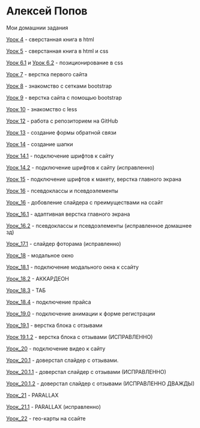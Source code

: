 # Алексей Попов
Мои домашнии задания

[Урок 4](https://alekseypopow.github.io/lesson_4/ "Описание") - сверстанная книга в html

[Урок 5](https://alekseypopow.github.io/lesson_5/ "Описание") - сверстанная книга в html и css 

[Урок 6.1](https://alekseypopow.github.io/lesson_6/project/ "Описание") и [Урок 6.2](https://alekseypopow.github.io/lesson_6/projekt-box/ "Описание") - позиционирование в css 

[Урок 7](https://alekseypopow.github.io/lesson_7/ "Описание") - верстка первого сайта 

[Урок 8](https://alekseypopow.github.io/lesson_8/ "Описание") - знакомство с сетками  bootstrap

[Урок 9](https://alekseypopow.github.io/lesson_9/ "Описание") - верстка сайта с помощью bootstrap

[Урок 10](https://alekseypopow.github.io/lesson_10/ "Описание") - знакомство с less 

[Урок 12](https://github.com/alekseyPopow/alekseyPopow.github.io "Описание") - работа с репозиторием на GitHub

[Урок 13](https://alekseypopow.github.io/lesson_13/) - создание формы обратной связи

[Урок 14](https://alekseypopow.github.io/lesson_14/) - создание шапки

[Урок 14.1](https://alekseypopow.github.io/lesson_14.1/) - подключение шрифтов к сайту

[Урок 14.2](https://alekseypopow.github.io/lesson_14.2/) - подключение шрифтов к сайту (исправленно)

[Урок 15](https://alekseypopow.github.io/lesson_15/) - подключение шрифтов к макету, верстка главного экрана

[Урок 16](https://alekseypopow.github.io/lesson_16/) - псевдоклассы и псевдоэлементы

[Урок_16](https://alekseypopow.github.io/lesson_16/) - добовление слайдера с преимуществами на ссайт

[Урок_16.1](https://alekseypopow.github.io/lesson_16.1/) - адаптивная верстка главного экрана     

[Урок_16.2](https://alekseypopow.github.io/lesson_16.2/) - псевдоклассы и псевдоэлементы (исправленное домашнее зд)

[Урок_17.1](https://alekseypopow.github.io/lesson_17.1/) - слайдер фоторама (исправленно)

[Урок_18](https://alekseypopow.github.io/lesson_18/inrex.html) - модальное окно

[Урок_18.1](https://alekseypopow.github.io/lesson_18.1/) - подключение модального окна к ссайту

[Урок_18.2](https://alekseypopow.github.io/lesson_18.2/src/) - АККАРДЕОН

[Урок_18.3](https://alekseypopow.github.io/lesson_18.3/src/) - ТАБ

[Урок_18.4](https://alekseypopow.github.io/lesson_18.4/) - подключение прайса

[Урок_19.0](https://alekseypopow.github.io/lesson_19.0/) - подключение анимации к форме регистрации

[Урок_19.1](https://alekseypopow.github.io/lesson_19.1/) - верстка блока с отзывами 

[Урок 19.1.2](https://alekseypopow.github.io/lesson_19.1.2/) - верстка блока с отзывами (ИСПРАВЛЕННО)

[Урок_20](https://alekseypopow.github.io/lesson_20/) - подключение видео к сайту

[Урок_20.1](https://alekseypopow.github.io/lesson_20.1/) - доверстал слайдер с отзывами.

[Урок_20.1.1](https://alekseypopow.github.io/lesson_20.1.1/) - доверстал слайдер с отзывами (ИСПРАВЛЕННО)

[Урок_20.1.2](https://alekseypopow.github.io/lesson_20.1.2/) - доверстал слайдер с отзывами (ИСПРАВЛЕННО ДВАЖДЫ)

[Урок_21](https://alekseypopow.github.io/lesson_21/parallax/) - PARALLAX

[Урок_21.1](https://alekseypopow.github.io/lesson_21.1/) - PARALLAX (исправленно)

[Урок_22](https://alekseypopow.github.io/lesson_22/) - гео-карты на ссайте
